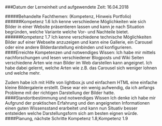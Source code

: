 ###Datum der Lerneinheit und aufgewendete Zeit:           16.04.2018

#####Behandelte Fachthemen: (Kompetenz, Hinweis Portfolio)
######Kompetenz 1.6 
 Ich kenne verschiedene Möglichkeiten wie sich Bilder in einer Website präsentieren lassen und kann je nach Situation begründen, welche Variante welche Vor- und Nachteile bietet.
######Kompetenz 1.7
Ich kenne verschiedene technische Möglichkeiten Bilder auf einer Webseite anzuzeigen und kann eine Gallerie, ein Carousel oder eine andere Bilderdarstellung einbinden und konfigurieren.
####Erreichte Kompetenzen und notwendiges Wissen:
Ich habe mir mittels nachforschungen und lesen verschiedener Blogposts und Wiki Seiten verschiedene Arten wie man Bilder im Web darstellen kann angeignet. Ich habe dabei gelernt, welche Arten wie z.B. das Carousel sich weniger lohnen und welche mehr.

Zudem habe ich mit Hilfe von lightbox.js und einfachem HTML eine einfache kleine Bildergalerie erstellt. Diese war ein wenig aufwendig, da ich anfangs Probleme mit der richtigen Darstellung der Bilder hatte.
####Standortbestimmung und notwendiges Wissen
Ich denke ich habe mir Aufgrund der praktischen Erfahrung und den angeigneten Informationen einen guten Wissensstand erarbeitet und kann nun Situativ besser entsteiden welche Darstellungsform sich am besten eignen würde.
####Planung, nächste Schritte
Kompetenz 1.8,Kompetenz 1.9